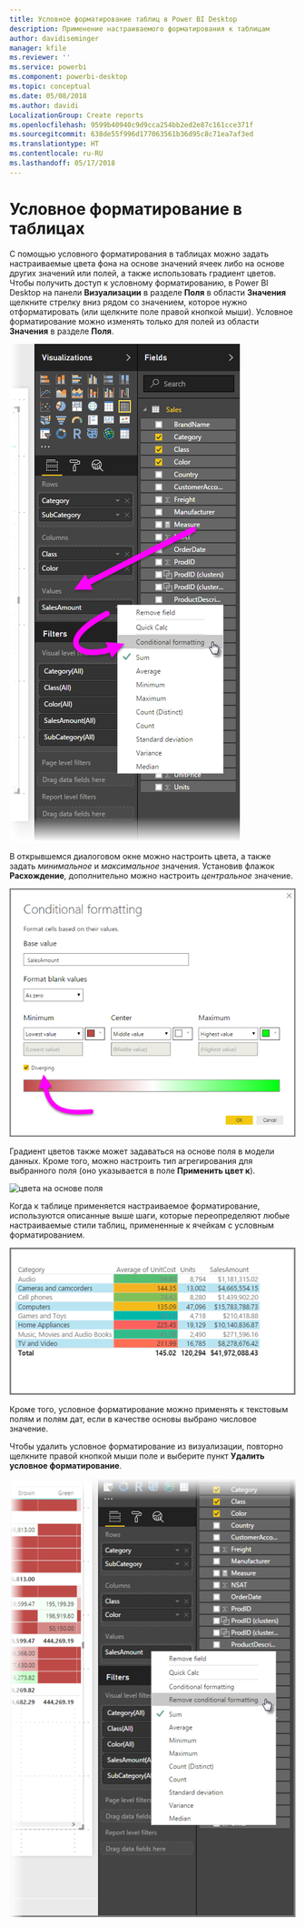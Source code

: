 ```yaml
---
title: Условное форматирование таблиц в Power BI Desktop
description: Применение настраиваемого форматирования к таблицам
author: davidiseminger
manager: kfile
ms.reviewer: ''
ms.service: powerbi
ms.component: powerbi-desktop
ms.topic: conceptual
ms.date: 05/08/2018
ms.author: davidi
LocalizationGroup: Create reports
ms.openlocfilehash: 9599b40940c9d9cca254bb2ed2e87c161cce371f
ms.sourcegitcommit: 638de55f996d177063561b36d95c8c71ea7af3ed
ms.translationtype: HT
ms.contentlocale: ru-RU
ms.lasthandoff: 05/17/2018
---
```

# <a name="conditional-formatting-in-tables"></a>Условное форматирование в таблицах
С помощью условного форматирования в таблицах можно задать настраиваемые цвета фона на основе значений ячеек либо на основе других значений или полей, а также использовать градиент цветов. Чтобы получить доступ к условному форматированию, в Power BI Desktop на панели **Визуализации** в разделе **Поля** в области **Значения** щелкните стрелку вниз рядом со значением, которое нужно отформатировать (или щелкните поле правой кнопкой мыши). Условное форматирование можно изменять только для полей из области **Значения** в разделе **Поля**.

![условное форматирование таблицы](media/desktop-conditional-table-formatting/table-formatting_1.png)

В открывшемся диалоговом окне можно настроить цвета, а также задать *минимальное* и *максимальное* значения. Установив флажок **Расхождение**, дополнительно можно настроить *центральное* значение.

![расхождение цветов](media/desktop-conditional-table-formatting/table-formatting_2.png)

Градиент цветов также может задаваться на основе поля в модели данных. Кроме того, можно настроить тип агрегирования для выбранного поля (оно указывается в поле **Применить цвет к**).

![цвета на основе поля](media/desktop-conditional-table-formatting/table-formatting_2b.png)

Когда к таблице применяется настраиваемое форматирование, используются описанные выше шаги, которые переопределяют любые настраиваемые стили таблиц, примененные к ячейкам с условным форматированием.

![форматирование таблицы](media/desktop-conditional-table-formatting/table-formatting_3.png)

Кроме того, условное форматирование можно применять к текстовым полям и полям дат, если в качестве основы выбрано числовое значение. 

Чтобы удалить условное форматирование из визуализации, повторно щелкните правой кнопкой мыши поле и выберите пункт **Удалить условное форматирование**.

![удаление форматирования таблицы](media/desktop-conditional-table-formatting/table-formatting_4.png)

